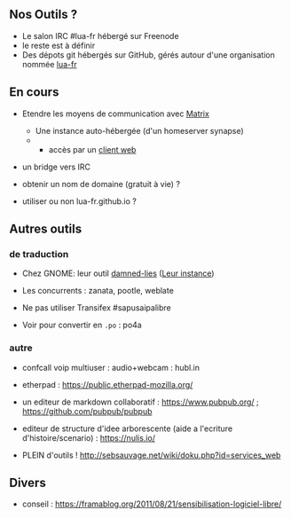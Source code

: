 

## Nos Outils ?

* Le salon IRC #lua-fr hébergé sur Freenode
* le reste est à définir
* Des dépots git hébergés sur GitHub, gérés autour d'une organisation nommée [lua-fr](https://github.com/lua-fr)

## En cours

* Etendre les moyens de communication avec [Matrix](matrix.org)
  * Une instance auto-hébergée (d'un homeserver synapse)
  * + accès par un [client web](https://riot.im/app/)
* un bridge vers IRC

* obtenir un nom de domaine (gratuit à vie) ?
* utiliser ou non lua-fr.github.io ?




## Autres outils

### de traduction

* Chez GNOME: leur outil [damned-lies](https://git.gnome.org//browse/damned-lies) ([Leur instance](https://l10n.gnome.org/))
* Les concurrents : zanata, pootle, weblate
* Ne pas utiliser Transifex #sapusaipalibre

* Voir pour convertir en `.po` : po4a

### autre

* confcall voip multiuser : audio+webcam : hubl.in

* etherpad : https://public.etherpad-mozilla.org/
* un editeur de markdown collaboratif : https://www.pubpub.org/ ; https://github.com/pubpub/pubpub
* editeur de structure d'idee arborescente (aide a l'ecriture d'histoire/scenario) : https://nulis.io/


* PLEIN d'outils ! http://sebsauvage.net/wiki/doku.php?id=services_web

## Divers

* conseil : https://framablog.org/2011/08/21/sensibilisation-logiciel-libre/
